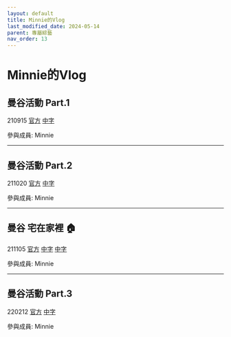 ```yaml
---
layout: default
title: Minnie的Vlog
last_modified_date: 2024-05-14
parent: 專屬綜藝
nav_order: 13
---
```


# Minnie的Vlog

## 曼谷活動 Part.1

210915 [官方]() [中字]()

參與成員: Minnie

---

## 曼谷活動 Part.2

211020 [官方]() [中字]()

參與成員: Minnie

---

## 曼谷 宅在家裡 🏠

211105 [官方]() [中字]() [中字]()

參與成員: Minnie

---

## 曼谷活動 Part.3

220212 [官方]() [中字]()

參與成員: Minnie
